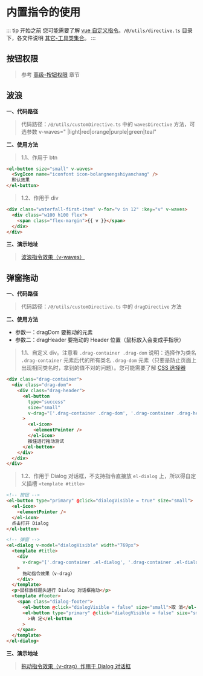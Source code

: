 # 内置指令的使用

::: tip 开始之前
您可能需要了解 [vue 自定义指令](https://v3.cn.vuejs.org/guide/custom-directive.html)。`/@/utils/directive.ts` 目录下，各文件说明 [其它-工具类集合](/config/tool/)。
:::

## 按钮权限

> 参考 [高级-按钮权限](/config/power/#按钮权限) 章节

## 波浪

<p style="font-weight: bold;">一、代码路径</p>

> 代码路径：`/@/utils/customDirective.ts` 中的 `wavesDirective` 方法，可选参数 v-waves=" |light|red|orange|purple|green|teal"

<p style="font-weight: bold;">二、使用方法</p>

> 1.1、作用于 btn

```html
<el-button size="small" v-waves>
  <SvgIcon name="iconfont icon-bolangnengshiyanchang" />
  默认效果
</el-button>
```

> 1.2、作用于 div

```html
<div class="waterfall-first-item" v-for="v in 12" :key="v" v-waves>
  <div class="w100 h100 flex">
    <span class="flex-margin">{{ v }}</span>
  </div>
</div>
```

<p style="font-weight: bold;">三、演示地址</p>

> [波浪指令效果（v-waves）](https://lyt-top.gitee.io/vue-next-admin-preview/#/pages/waves)

## 弹窗拖动

<p style="font-weight: bold;">一、代码路径</p>

> 代码路径：`/@/utils/customDirective.ts` 中的 `dragDirective` 方法

<p style="font-weight: bold;">二、使用方法</p>

- 参数一：dragDom 要拖动的元素
- 参数二：dragHeader 要拖动的 Header 位置（鼠标放入会变成手指状）

> 1.1、自定义 div。注意看 `.drag-container .drag-dom` 说明：选择作为类名 `.drag-container` 元素后代的所有类名 `.drag-dom` 元素（只要是防止页面上出现相同类名时，拿到的值不对的问题）。您可能需要了解 [CSS 选择器](https://www.w3school.com.cn/css/css_selector_type.asp)

```html {7}
<div class="drag-container">
  <div class="drag-dom">
    <div class="drag-header">
      <el-button
        type="success"
        size="small"
        v-drag="['.drag-container .drag-dom', '.drag-container .drag-header']"
      >
        <el-icon>
          <elementPointer />
        </el-icon>
        按住进行拖动测试
      </el-button>
    </div>
  </div>
</div>
```

> 1.2、作用于 Dialog 对话框，不支持指令直接放 `el-dialog` 上，所以得自定义插槽 `<template #title>`

```html {14}
<!-- 按钮 -->
<el-button type="primary" @click="dialogVisible = true" size="small">
  <el-icon>
    <elementPointer />
  </el-icon>
  点击打开 Dialog
</el-button>

<!-- 弹窗 -->
<el-dialog v-model="dialogVisible" width="769px">
  <template #title>
    <div
      v-drag="['.drag-container .el-dialog', '.drag-container .el-dialog__header']"
    >
      拖动指令效果（v-drag）
    </div>
  </template>
  <p>鼠标放标题头进行 Dialog 对话框拖动</p>
  <template #footer>
    <span class="dialog-footer">
      <el-button @click="dialogVisible = false" size="small">取 消</el-button>
      <el-button type="primary" @click="dialogVisible = false" size="small"
        >确 定</el-button
      >
    </span>
  </template>
</el-dialog>
```

<p style="font-weight: bold;">三、演示地址</p>

> [拖动指令效果（v-drag）作用于 Dialog 对话框](https://lyt-top.gitee.io/vue-next-admin-preview/#/pages/drag)
